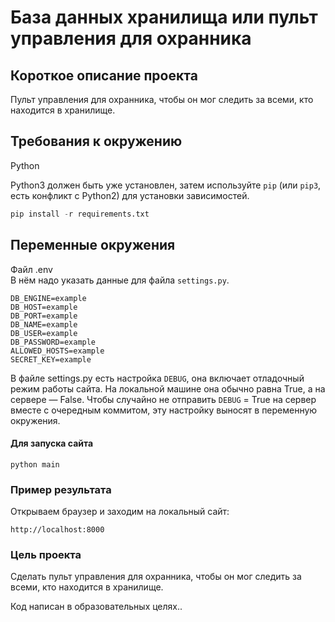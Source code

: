 # База данных хранилища или пульт управления для охранника

## Короткое описание проекта

Пульт управления для охранника, чтобы он мог следить за всеми, кто находится в хранилище.


## Требования к окружению
Python

Python3 должен быть уже установлен,
затем используйте `pip` (или `pip3`, есть конфликт с Python2) для установки зависимостей.
```python
pip install -r requirements.txt
```
## Переменные окружения
Файл .env      
В нём надо указать данные для файла `settings.py`.
```
DB_ENGINE=example
DB_HOST=example
DB_PORT=example
DB_NAME=example
DB_USER=example
DB_PASSWORD=example
ALLOWED_HOSTS=example
SECRET_KEY=example
```
В файле settings.py есть настройка `DEBUG`, она включает отладочный режим работы сайта. На локальной машине она обычно равна True, а на сервере — False. Чтобы случайно не отправить `DEBUG` = True на сервер вместе с очередным коммитом, эту настройку выносят в переменную окружения.
 
#### Для запуска сайта
```
python main
```

### Пример результата

Открываем браузер и заходим на локальный сайт:
```
http://localhost:8000
```


### Цель проекта
Cделать пульт управления для охранника, чтобы он мог следить за всеми, кто находится в хранилище.

Код написан в образовательных целях..
